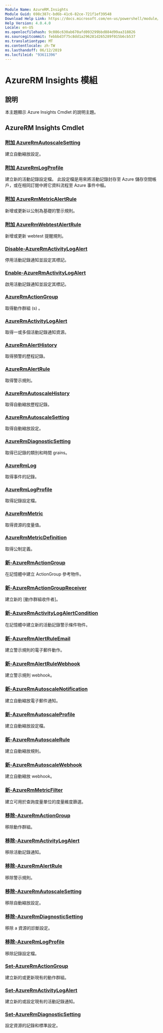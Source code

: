 ```yaml
---
Module Name: AzureRM.Insights
Module Guid: 698c387c-bd6b-41c6-82ce-721f1ef39548
Download Help Link: https://docs.microsoft.com/en-us/powershell/module/azurerm.insights
Help Version: 4.0.4.0
Locale: en-US
ms.openlocfilehash: 9c086c630ab670afd093299bbd884d99aa318826
ms.sourcegitcommit: febbbd3f75c8dd1a296281d265289f015b6cb537
ms.translationtype: MT
ms.contentlocale: zh-TW
ms.lasthandoff: 06/12/2019
ms.locfileid: "93611396"
---
```

# AzureRM Insights 模組
## 說明
本主題顯示 Azure Insights Cmdlet 的說明主題。

## AzureRM Insights Cmdlet
### [附加 AzureRmAutoscaleSetting](Add-AzureRmAutoscaleSetting.md)
建立自動縮放設定。

### [附加 AzureRmLogProfile](Add-AzureRmLogProfile.md)
建立新的活動記錄設定檔。 此設定檔是用來將活動記錄封存至 Azure 儲存空間帳戶，或在相同訂閱中將它資料流程至 Azure 事件中樞。 

### [附加 AzureRmMetricAlertRule](Add-AzureRmMetricAlertRule.md)
新增或更新以公制為基礎的警示規則。

### [附加 AzureRmWebtestAlertRule](Add-AzureRmWebtestAlertRule.md)
新增或更新 webtest 提醒規則。

### [Disable-AzureRmActivityLogAlert](Disable-AzureRmActivityLogAlert.md)
停用活動記錄通知並設定其標記。

### [Enable-AzureRmActivityLogAlert](Enable-AzureRmActivityLogAlert.md)
啟用活動記錄通知並設定其標記。

### [AzureRmActionGroup](Get-AzureRmActionGroup.md)
取得動作群組 (s) 。

### [AzureRmActivityLogAlert](Get-AzureRmActivityLogAlert.md)
取得一或多個活動記錄通知資源。

### [AzureRmAlertHistory](Get-AzureRmAlertHistory.md)
取得預警的歷程記錄。

### [AzureRmAlertRule](Get-AzureRmAlertRule.md)
取得警示規則。

### [AzureRmAutoscaleHistory](Get-AzureRmAutoscaleHistory.md)
取得自動縮放歷程記錄。

### [AzureRmAutoscaleSetting](Get-AzureRmAutoscaleSetting.md)
取得自動縮放設定。

### [AzureRmDiagnosticSetting](Get-AzureRmDiagnosticSetting.md)
取得已記錄的類別和時間 grains。

### [AzureRmLog](Get-AzureRmLog.md)
取得事件的記錄。

### [AzureRmLogProfile](Get-AzureRmLogProfile.md)
取得記錄設定檔。

### [AzureRmMetric](Get-AzureRmMetric.md)
取得資源的度量值。

### [AzureRmMetricDefinition](Get-AzureRmMetricDefinition.md)
取得公制定義。

### [新-AzureRmActionGroup](New-AzureRmActionGroup.md)
在記憶體中建立 ActionGroup 參考物件。

### [新-AzureRmActionGroupReceiver](New-AzureRmActionGroupReceiver.md)
建立新的 [動作群組收件者]。

### [新-AzureRmActivityLogAlertCondition](New-AzureRmActivityLogAlertCondition.md)
在記憶體中建立新的活動記錄警示條件物件。

### [新-AzureRmAlertRuleEmail](New-AzureRmAlertRuleEmail.md)
建立警示規則的電子郵件動作。

### [新-AzureRmAlertRuleWebhook](New-AzureRmAlertRuleWebhook.md)
建立警示規則 webhook。

### [新-AzureRmAutoscaleNotification](New-AzureRmAutoscaleNotification.md)
建立自動縮放電子郵件通知。

### [新-AzureRmAutoscaleProfile](New-AzureRmAutoscaleProfile.md)
建立自動縮放設定檔。

### [新-AzureRmAutoscaleRule](New-AzureRmAutoscaleRule.md)
建立自動縮放規則。

### [新-AzureRmAutoscaleWebhook](New-AzureRmAutoscaleWebhook.md)
建立自動縮放 webhook。

### [新-AzureRmMetricFilter](New-AzureRmMetricFilter.md)
建立可用於查詢度量單位的度量維度篩選。

### [移除-AzureRmActionGroup](Remove-AzureRmActionGroup.md)
移除動作群組。

### [移除-AzureRmActivityLogAlert](Remove-AzureRmActivityLogAlert.md)
移除活動記錄通知。

### [移除-AzureRmAlertRule](Remove-AzureRmAlertRule.md)
移除警示規則。

### [移除-AzureRmAutoscaleSetting](Remove-AzureRmAutoscaleSetting.md)
移除自動縮放設定。

### [移除-AzureRmDiagnosticSetting](Remove-AzureRmDiagnosticSetting.md)
移除 a 資源的診斷設定。

### [移除-AzureRmLogProfile](Remove-AzureRmLogProfile.md)
移除記錄設定檔。

### [Set-AzureRmActionGroup](Set-AzureRmActionGroup.md)
建立新的或更新現有的動作群組。

### [Set-AzureRmActivityLogAlert](Set-AzureRmActivityLogAlert.md)
建立新的或設定現有的活動記錄通知。

### [Set-AzureRmDiagnosticSetting](Set-AzureRmDiagnosticSetting.md)
設定資源的記錄和標準設定。

